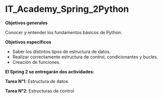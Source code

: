 # IT_Academy_Spring_2Python

**Objetivos generales**

Conocer y entender los fundamentos básicos de Python.

**Objetivos específicos**
* Saber los distintos tipos de estructura de datos.
* Realizar correctamente estructura de control, condicionantes y bucles.
* Creación de funciones.

**El Spring 2 se entregarán dos actividades:**

**Tarea N°1**: Estructura de datos

**Tarea N°2**: Estructuras de control


